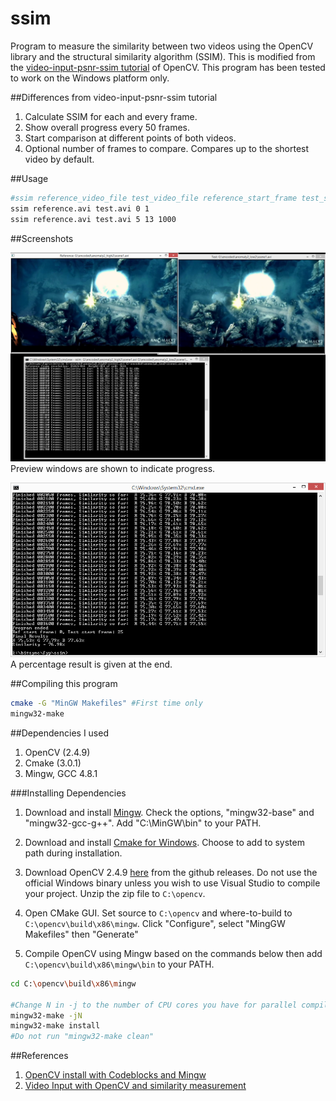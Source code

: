 ssim
====

Program to measure the similarity between two videos using the OpenCV library and the structural similarity algorithm (SSIM). This is modified from the [video-input-psnr-ssim tutorial](http://docs.opencv.org/doc/tutorials/highgui/video-input-psnr-ssim/video-input-psnr-ssim.html) of OpenCV. This program has been tested to work on the Windows platform only.

##Differences from video-input-psnr-ssim tutorial
1. Calculate SSIM for each and every frame.
2. Show overall progress every 50 frames.
3. Start comparison at different points of both videos.
4. Optional number of frames to compare. Compares up to the shortest video by default.

##Usage
```bash
#ssim reference_video_file test_video_file reference_start_frame test_start_frame [numFramesToCompare]
ssim reference.avi test.avi 0 1
ssim reference.avi test.avi 5 13 1000
```


##Screenshots

![Screen](/misc/working.png)
Preview windows are shown to indicate progress.

![Screen](/misc/results.png)
A percentage result is given at the end.

##Compiling this program
```bash
cmake -G "MinGW Makefiles" #First time only
mingw32-make
```

##Dependencies I used
1. OpenCV (2.4.9)
2. Cmake (3.0.1)
3. Mingw, GCC 4.8.1

###Installing Dependencies
1. Download and install [Mingw](http://sourceforge.net/projects/mingw/files/). Check the options, "mingw32-base" and "mingw32-gcc-g++". Add "C:\MinGW\bin" to your PATH.

2. Download and install [Cmake for Windows](http://www.cmake.org/cmake/resources/software.html). Choose to add to system path during installation.

3. Download OpenCV 2.4.9 [here](https://github.com/Itseez/opencv/archive/2.4.9.zip) from the github releases. Do not use the official Windows binary unless you wish to use Visual Studio to compile your project. Unzip the zip file to `C:\opencv`.

4. Open CMake GUI. Set source to `C:\opencv` and where-to-build to `C:\opencv\build\x86\mingw`. Click "Configure", select "MingGW Makefiles" then "Generate"

5. Compile OpenCV using Mingw based on the commands below then add `C:\opencv\build\x86\mingw\bin` to your PATH.

```bash
cd C:\opencv\build\x86\mingw

#Change N in -j to the number of CPU cores you have for parallel compilation. For eg, -j4.
mingw32-make -jN
mingw32-make install
#Do not run "mingw32-make clean"
```

##References
1. [OpenCV install with Codeblocks and Mingw](http://kevinhughes.ca/tutorials/opencv-install-on-windows-with-codeblocks-and-mingw/)
2. [Video Input with OpenCV and similarity measurement](http://docs.opencv.org/doc/tutorials/highgui/video-input-psnr-ssim/video-input-psnr-ssim.html)

